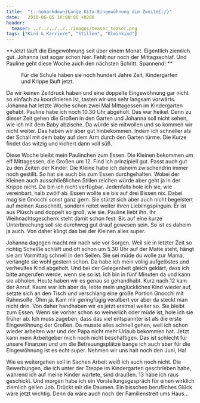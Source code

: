 ```yaml
---
title:  "{::nomarkdown}Lange Kita-Eingewöhnung die Zweite{:/}"
date:   2018-06-05 10:00:00 +0200
header:
  teaser: ../../../../../images/teaser_teaser.png
tags: ["Kind & Karriere", "Stillen", "Kleinkind"]
---
```


**Jetzt läuft die Eingewöhnung seit über einem Monat. Eigentlich ziemlich gut. Johanna isst sogar schon hier. Fehlt nur noch der Mittagsschlaf. Und Pauline geht diese Woche auch den nächsten Schritt. Spannend! **

<figure>
  <img src="../../../../../images/teaser.png" alt="">
  <figcaption>Für die Schule haben sie noch hundert Jahre Zeit, Kindergarten und Krippe läuft jetzt.</figcaption>
</figure>


Da wir keinen Zeitdruck haben und eine doppelte Eingewöhnung gar nicht so einfach zu koordinieren ist, tasten wir uns sehr langsam vorwärts. Johanna hat letzte Woche schon zwei Mal Mittagessen im Kindergarten gehabt. Pauline habe ich noch 10.30 Uhr abgeholt. Das war heikel. Denn zu dieser Zeit gehen die Großen in den Garten und Johanna soll nicht sehen, wie ich mit dem Baby abzische. Da würde sie mitwollen und so kommen wir nicht weiter. Das haben wir aber gut hinbekommen. Indem ich schneller als der Schall mit dem baby auf dem Arm durch den Garten türme. Die Kurze findet das witzig und kichert dann voll süß.

Diese Woche bleibt mein Paulinchen zum Essen. Die Kleinen bekommen um elf Mittagessen, die Großen um 12. Find ich prinzipiell gut. Passt auch gut zu den Zeiten der Kinder. Die Kleine habe ich daheim zwischendrin immer noch gestillt. So hat sie auch bis zum Essen durchgehalten. Wobei der Kleinen auch ausschließlichen Stillen reichen würde aber geht ja in der Krippe nicht. Da bin ich nicht verfügbar. Jedenfalls hole ich sie, wie vereinbart, halb zwölf ab. Essen wollte sie bis auf drei Bissen nix. Dabei mag sie Gnocchi sonst ganz gern. Sie stürzt sich aber auch nicht begeistert auf meinen Ausschnitt, sondern reitet weiter ihren Lieblingspinguin. Er ist aus Plüsch und doppelt so groß, wie sie. Pauline liebt ihn. Ihr Weihnachtsgeschenk steht damit schon fest. Bis auf eine kurze Unterbrechung soll sie durchweg gut drauf gewesen sein. So ist es daheim ja auch. Von daher klingt das bei der Kleinen alles super. 

Johanna dagegen macht mir nach wie vor Sorgen. Weil sie in letzter Zeit so richtig Scheiße schläft und oft schon um 5.30 Uhr auf der Matte steht, hängt sie am Vormittag schnell in den Seilen. Sie sei müde du wolle zur Mama, verlangte sie wohl gestern schon. Da habe ich mein völlig aufgelöstes und verheultes Kind abgeholt. Und bei der Gelegenheit gleich geklärt, dass ich bitte angerufen werde, wenn sie so ist. Ich bin in fünf Minuten da und kann sie abholen. Heute haben wir es genau so gehandhabt. Kurz nach 12 kam der Anruf. Kaum war ich aber da, lebte mein unglückliches Kind wieder auf, setzte sich an den Tisch und verschlang eine große Portion Gnocchi mit Rahmsoße. Öhm ja. Kam mir geringfügig veralbert vor aber da steckt man nicht drin. Von daher handhaben wir es jetzt erstmal weiter so. Sie bleibt zum Essen. Wenn sie vorher schon so weinerlich oder müde ist, hole ich sie früher ab. Ich muss zugeben, dass das viel entspannter ist als die erste Eingewöhnung der Großen. Da musste alles schnell gehen, weil ich schon wieder arbeiten war und der Papa nicht mehr Urlaub bekommen hat. Jetzt kann mein Arbeitgeber mich noch nicht beschäftigen. Das ist schlecht für unsere Finanzen und um die Betreuungsplätze bange ich auch aber für die Eingewöhnung ist es echt super. Nehmen wir uns halt noch den Juni, Ha!

Wie es weitergehen soll in Sachen Arbeit weiß ich auch noch nicht. Die Bewerbungen, die ich unter der Treppe im Kindergarten geschrieben habe, während ich auf meine Kinder wartete, sind draußen. 13 habe ich raus geschickt. Und morgen habe ich ein Vorstellungsgespräch für einen wirklich ziemlich geilen Job. Drückt mir die Daumen. Ein bisschen berufliches Glück wäre jetzt wichtig. Denn da wäre auch noch der Familienstreit ums Haus…



































